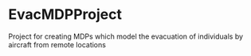 # EvacMDPProject
Project for creating MDPs which model the evacuation of individuals by aircraft from remote locations
